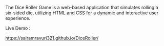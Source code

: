 The Dice Roller Game is a web-based application that simulates rolling a six-sided die, utilizing HTML and CSS for a dynamic and interactive user experience.


Live Demo :

https://sairamravuri321.github.io/DiceRoller/
